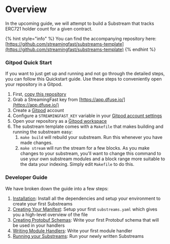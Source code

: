# Overview

In the upcoming guide, we will attempt to build a Substream that tracks ERC721 holder count for a given contract.&#x20;

{% hint style="info" %}
You can find the accompanying repository here: [https://github.com/streamingfast/substreams-template](https://github.com/streamingfast/substreams-template)
{% endhint %}

### Gitpod Quick Start

If you want to just get up and running and not go through the detailed steps, you can follow this Quickstart guide. Use these steps to conveniently open your repository in a Gitpod.

1. First, [copy this repository](https://github.com/streamingfast/substreams-template/generate)
2. Grab a StreamingFast key from [https://app.dfuse.io/](https://app.dfuse.io/)
3. Create a [Gitpod](https://gitpod.io/) account
4. Configure a `STREAMINGFAST_KEY` variable in your [Gitpod account settings](https://gitpod.io/variables)
5. Open your repository as a [Gitpod workspace](https://gitpod.io/workspaces)
6. The substream template comes with a `Makefile` that makes building and running the substream easy:
   1. `make build` will rebuild your substream. Run this whenever you have made changes.
   2. `make stream` will run the stream for a few blocks. As you make changes to your substream, you'll want to change this command to use your own substream modules and a block range more suitable to the data your indexing. Simply edit `Makefile` to do this.

### Developer Guide

We have broken down the guide into a few steps:

1. [Installation](installation-requirements.md): Install all the dependencies and setup your environment to create your first Substreams
2. [Creating Your Manifest](creating-your-manifest.md): Setup your first `substreams.yaml` which gives you a high-level overview of the file
3. [Creating Protobuf Schemas](creating-protobuf-schemas.md): Write your first Protobuf schema that will be used in your handlers
4. [Writing Module Handlers](writing-module-handlers.md): Write your first module handler
5. [Running your Substreams](running-substreams.md): Run your newly written Substreams
